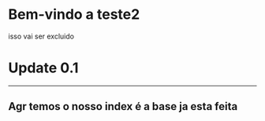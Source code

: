 # Bem-vindo a teste2
 isso  vai ser excluido

# Update 0.1
-------------------
Agr temos o nosso index é a base ja esta feita
-------------------
